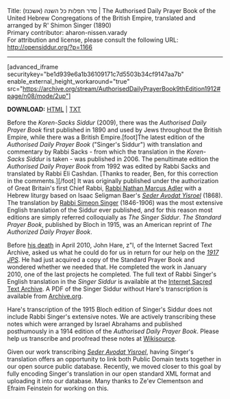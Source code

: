 <html>
<head></head>
<body>
Title: סדר תפלות כל השנה (אשכנז)‏ | The Authorised Daily Prayer Book of the United Hebrew Congregations of the British Empire, translated and arranged by R' Shimon Singer (1890)<br />
Primary contributor: aharon-nissen.varady<br />
For attribution and license, please consult the following URL: <a href="http://opensiddur.org/?p=1166">http://opensiddur.org/?p=1166</a>
<p />
<hr />

[advanced_iframe securitykey="be1d939e6a1b36109171c7d5503b34cf9147aa7b" enable_external_height_workaround="true" src="https://archive.org/stream/AuthorisedDailyPrayerBook9thEdition1912#page/n08/mode/2up"]

<strong>DOWNLOAD:</strong> <a href="https://opensiddur.org/wp-content/uploads/2010/08/The-Standard-Prayer-Book-R-Simeon-Singer-Bloch-1915.html">HTML</a> | <a href="https://opensiddur.org/wp-content/uploads/2010/08/The-Standard-Prayer-Book-R-Simeon-Singer-Bloch-1915.txt">TXT</a>

Before the <em>Koren-Sacks Siddur</em> (2009), there was the <em>Authorised Daily Prayer Book</em> first published in 1890 and used by Jews throughout the British Empire, while there was a British Empire.[foot]The latest edition of the <em>Authorised Daily Prayer Book</em> ("Singer's Siddur") with translation and commentary by Rabbi Sacks - from which the translation in the <em>Koren-Sacks Siddur</em> is taken - was published in 2006. The penultimate edition the <em>Authorised Daily Prayer Book</em> from 1992 was edited by Rabbi Sacks and translated by Rabbi Eli Cashdan. [Thanks to reader, Ben, for this correction in the comments.][/foot] It was originally published under the authorization of Great Britain's first Chief Rabbi, <a href="http://en.wikipedia.org/wiki/Nathan_Marcus_Adler">Rabbi Nathan Marcus Adler</a> with a Hebrew liturgy based on Isaac Seligman Baer's <em><a href="https://opensiddur.org/2010/07/seder-avodat-yisroel-by-r-seligman-baer-1868/">Seder Avodat Yisroel</a></em> (1868). The translation by <a href="http://en.wikipedia.org/wiki/Simeon_Singer">Rabbi Simeon Singer</a> (1846-1906) was the most extensive English translation of the Siddur ever published, and for this reason most editions are simply referred colloquially as <em>The Singer Siddur</em>. <em>The Standard Prayer Book</em>, published by Bloch in 1915, was an American reprint of <em>The Authorized Daily Prayer Book</em>.

Before <a href="https://opensiddur.org/2010/04/thankful-for-john-b-hare/">his death</a> in April 2010, John Hare, z"l, of the Internet Sacred Text Archive, asked us what he could do for us in return for our help on the <em><a href="https://opensiddur.org/2010/08/%d7%aa%d7%a0%d7%b4%d7%9a-the-holy-scriptures-a-new-translation-jps-1917/">1917 JPS</a></em>. He had just acquired a copy of the Standard Prayer Book and wondered whether we needed that. He completed the work in January 2010, one of the last projects he completed. The full text of Rabbi Singer's English translation in the <em>Singer Siddur</em> is available at the <a href="http://www.sacred-texts.com/jud/spb/index.htm">Internet Sacred Text Archive</a>. A PDF of the Singer Siddur without Hare's transcription is available from <a href="https://www.archive.org/details/standardprayerbo00hagg">Archive.org</a>.

Hare's transcription of the 1915 Bloch edition of Singer's Siddur does not include Rabbi Singer's extensive notes. We are actively transcribing these notes which were arranged by Israel Abrahams and published posthumously in a 1914 edition of the <em>Authorised Daily Prayer Book</em>. Please help us transcribe and proofread these notes at <a href="http://en.wikisource.org/wiki/Index:Annotated_Edition_of_the_Authorised_Daily_Prayer_Book.djvu">Wikisource</a>.

Given our work transcribing <a href="https://opensiddur.org/2010/07/seder-avodat-yisroel-by-r-seligman-baer-1868/"><em>Seder Avodat Yisroel</em></a>, having Singer's translation offers an opportunity to link both Public Domain texts together in our open source public database. Recently, we moved closer to this goal by fully encoding Singer's translation in our open standard XML format and uploading it into our database. Many thanks to Ze'ev Clementson and Efraim Feinstein for working on this.
</body>
</html>